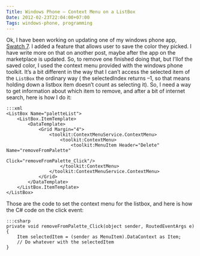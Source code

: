 ```yaml
---
Title: Windows Phone – Context Menu on a ListBox
Date: 2012-02-23T22:04:00+07:00
Tags: windows-phone, programming
---
```


Ok, I have been working on updating one of my windows phone app,
[Swatch 7][link1]. I added a feature that allows user to save the color they
picked. I have write more on that on another post, maybe after the app
on the marketplace is updated. So, to remove one finished doing that,
but I’llof the saved color, I used the context menu provided with the
windows phone toolkit. It’s a bit different in the way that I can’t
access the selected item of the `ListBox` the ordinary way ( the
selectedIndex returns –1, so that means holding down a listbox item
doesn’t count as selecting it). So, I need a way to get information
about which item to remove, and after a bit of internet search, here is
how I do it:

    :::xml
    <ListBox Name="paletteList">
        <ListBox.ItemTemplate>
            <DataTemplate>
                <Grid Margin="4">
                    <toolkit:ContextMenuService.ContextMenu>
                        <toolkit:ContextMenu>
                            <toolkit:MenuItem Header="Delete" Name="removeFromPalette"
                                            Click="removeFromPalette_Click"/>
                        </toolkit:ContextMenu>
                    </toolkit:ContextMenuService.ContextMenu>
                </Grid>
            </DataTemplate>
        </ListBox.ItemTemplate>
    </ListBox>

Those are the code to set the context menu for the listbox, and here is
how the C# code on the click event:

    :::csharp
    private void removeFromPalette_Click(object sender, RoutedEventArgs e)
    {
        Item selectedItem = (sender as MenuItem).DataContext as Item;
        // Do whatever with the selectedItem
    }

[link1]: http://www.windowsphone.com/en-US/apps/dca01efc-aaf9-4785-a165-642d8b8def34
